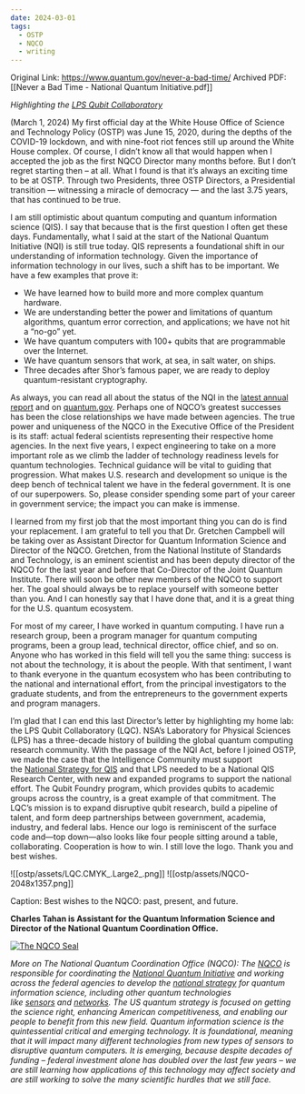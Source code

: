 ```yaml
---
date: 2024-03-01
tags:
  - OSTP
  - NQCO
  - writing
---
```

Original Link: https://www.quantum.gov/never-a-bad-time/
Archived PDF: [[Never a Bad Time - National Quantum Initiative.pdf]]


_Highlighting the [LPS Qubit Collaboratory](https://qubitcollaboratory.org/)_

(March 1, 2024) My first official day at the White House Office of Science and Technology Policy (OSTP) was June 15, 2020, during the depths of the COVID-19 lockdown, and with nine-foot riot fences still up around the White House complex. Of course, I didn’t know all that would happen when I accepted the job as the first NQCO Director many months before. But I don’t regret starting then – at all. What I found is that it’s always an exciting time to be at OSTP. Through two Presidents, three OSTP Directors, a Presidential transition — witnessing a miracle of democracy — and the last 3.75 years, that has continued to be true.

I am still optimistic about quantum computing and quantum information science (QIS). I say that because that is the first question I often get these days. Fundamentally, what I said at the start of the National Quantum Initiative (NQI) is still true today. QIS represents a foundational shift in our understanding of information technology. Given the importance of information technology in our lives, such a shift has to be important. We have a few examples that prove it:

- We have learned how to build more and more complex quantum hardware.
- We are understanding better the power and limitations of quantum algorithms, quantum error correction, and applications; we have not hit a “no-go” yet.
- We have quantum computers with 100+ qubits that are programmable over the Internet.
- We have quantum sensors that work, at sea, in salt water, on ships.
- Three decades after Shor’s famous paper, we are ready to deploy quantum-resistant cryptography.

As always, you can read all about the status of the NQI in the [latest annual report](https://www.quantum.gov/wp-content/uploads/2023/12/NQI-Annual-Report-FY2024.pdf) and on [quantum.gov](https://www.quantum.gov/). Perhaps one of NQCO’s greatest successes has been the close relationships we have made between agencies. The true power and uniqueness of the NQCO in the Executive Office of the President is its staff: actual federal scientists representing their respective home agencies. In the next five years, I expect engineering to take on a more important role as we climb the ladder of technology readiness levels for quantum technologies. Technical guidance will be vital to guiding that progression. What makes U.S. research and development so unique is the deep bench of technical talent we have in the federal government. It is one of our superpowers. So, please consider spending some part of your career in government service; the impact you can make is immense.

I learned from my first job that the most important thing you can do is find your replacement. I am grateful to tell you that Dr. Gretchen Campbell will be taking over as Assistant Director for Quantum Information Science and Director of the NQCO. Gretchen, from the National Institute of Standards and Technology, is an eminent scientist and has been deputy director of the NQCO for the last year and before that Co-Director of the Joint Quantum Institute. There will soon be other new members of the NQCO to support her. The goal should always be to replace yourself with someone better than you. And I can honestly say that I have done that, and it is a great thing for the U.S. quantum ecosystem.

For most of my career, I have worked in quantum computing. I have run a research group, been a program manager for quantum computing programs, been a group lead, technical director, office chief, and so on. Anyone who has worked in this field will tell you the same thing: success is not about the technology, it is about the people. With that sentiment, I want to thank everyone in the quantum ecosystem who has been contributing to the national and international effort, from the principal investigators to the graduate students, and from the entrepreneurs to the government experts and program managers.

I’m glad that I can end this last Director’s letter by highlighting my home lab: the LPS Qubit Collaboratory (LQC). NSA’s Laboratory for Physical Sciences (LPS) has a three-decade history of building the global quantum computing research community. With the passage of the NQI Act, before I joined OSTP, we made the case that the Intelligence Community must support the [National Strategy for QIS](https://www.quantum.gov/wp-content/uploads/2020/10/2018_NSTC_National_Strategic_Overview_QIS.pdf) and that LPS needed to be a National QIS Research Center, with new and expanded programs to support the national effort. The Qubit Foundry program, which provides qubits to academic groups across the country, is a great example of that commitment. The LQC’s mission is to expand disruptive qubit research, build a pipeline of talent, and form deep partnerships between government, academia, industry, and federal labs. Hence our logo is reminiscent of the surface code and—top down—also looks like four people sitting around a table, collaborating. Cooperation is how to win. I still love the logo. Thank you and best wishes.

![[ostp/assets/LQC.CMYK_.Large2_.png]]
![[ostp/assets/NQCO-2048x1357.png]]

Caption: Best wishes to the NQCO: past, present, and future.

**Charles Tahan is Assistant for the Quantum Information Science and Director of the National Quantum Coordination Office.** 

[![The NQCO Seal](https://www.quantum.gov/wp-content/uploads/2020/10/Seal_06_3_final_hires_fin-150x150.png)](https://www.quantum.gov/nqco/#ABOUT-THE-NQCO-SEAL)

_More on The National Quantum Coordination Office (NQCO): The_ [_NQCO_](https://www.quantum.gov/nqco/) _is responsible for coordinating the_ [_National Quantum Initiative_](https://www.quantum.gov/) _and working across the federal agencies to develop the_ [_national strategy_](https://www.quantum.gov/strategy/#overview) _for quantum information science, including other quantum technologies like_ [_sensors_](https://www.quantum.gov/wp-content/uploads/2022/03/BringingQuantumSensorstoFruition.pdf) _and_ [_networks_](https://www.quantum.gov/wp-content/uploads/2021/01/A-Coordinated-Approach-to-Quantum-Networking.pdf)_. The US quantum strategy is focused on getting the science right, enhancing American competitiveness, and enabling our people to benefit from this new field. Quantum information science is the quintessential critical and emerging technology. It is foundational, meaning that it will impact many different technologies from new types of sensors to disruptive quantum computers. It is emerging, because despite decades of funding – federal investment alone has doubled over the last few years – we are still learning how applications of this technology may affect society and are still working to solve the many scientific hurdles that we still face._